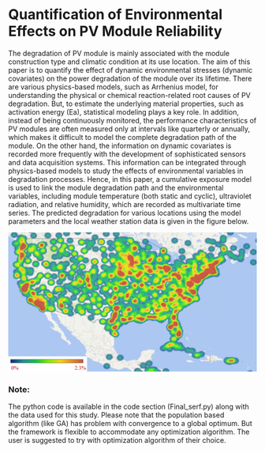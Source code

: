 # Quantification of Environmental Effects on PV Module Reliability
The degradation of PV module is mainly associated with the module construction type and climatic condition at its use location. The aim of this paper is to quantify the effect of dynamic environmental stresses (dynamic covariates) on the power degradation of the module over its lifetime. There are various physics-based models, such as Arrhenius model, for understanding the physical or chemical reaction-related root causes of PV degradation. But, to estimate the underlying material properties, such as activation energy (Ea), statistical modeling plays a key role. In addition, instead of being continuously monitored, the performance characteristics of PV modules are often measured only at intervals like quarterly or annually, which makes it difficult to model the complete degradation path of the module. On the other hand, the information on dynamic covariates is recorded more frequently with the development of sophisticated sensors and data acquisition systems. This information can be integrated through physics-based models to study the effects of environmental variables in degradation processes. Hence, in this paper, a cumulative exposure model is used to link the module degradation path and the environmental variables, including module temperature (both static and cyclic), ultraviolet radiation, and relative humidity, which are recorded as multivariate time series. The predicted degradation for various locations using the model parameters and the local weather station data is given in the figure below.

![Map](/map2.JPG)

### Note:
The python code is available in the code section (Final_serf.py) along with the data used for this study. Please note that the population based algorithm (like GA) has problem with convergence to a global optimum. But the framework is flexible to accommodate any optimization algorithm. The user is suggested to try with optimization algorithm of their choice.
